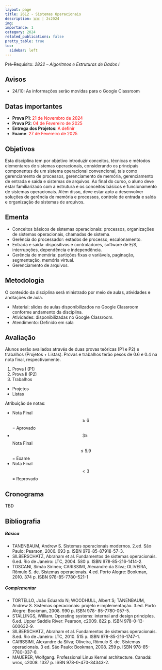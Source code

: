 ```yaml
---
layout: page
title: 2612 - Sistemas Operacionais
description: 🇧🇷 | 2s2024
img: 
importance: 1
category: 2024
related_publications: false
pretty_table: true
toc:
  sidebar: left
---
```


Pré-Requisito: *2832 – Algoritmos e Estruturas de Dados I*

## Avisos
- 24/10: As informações serão movidas para o Google Classroom

## Datas importantes
- **Prova P1**: <span style="color:red">21 de Novembro de 2024</span>
- **Prova P2**: <span style="color:red">04 de Fevereiro de 2025</span>
- **Entrega dos Projetos**: <span style="color:red">A definir</span>
- **Exame**: <span style="color:red">27 de Fevereiro de 2025</span>

## Objetivos
Esta disciplina tem por objetivo introduzir conceitos, técnicas e métodos elementares de sistemas operacionais, considerando os principais componentes de um sistema operacional convencional, tais como gerenciamento de processos, gerenciamento de memória, gerenciamento de entrada e saída e sistemas de arquivos. Ao final do curso, o aluno deve estar familiarizado com a estrutura e os conceitos básicos e funcionamento de sistemas operacionais. Além disso, deve estar apto a desenvolver soluções de gerência de memória e processos, controle de entrada e saída e organização de sistemas de arquivos.

## Ementa
- Conceitos básicos de sistemas operacionais: processos, organizações de sistemas operacionais, chamadas de sistema. 
- Gerência do processador: estados de processo, escalonamento.
- Entrada e saída: dispositivos e controladores, software de E/S, interrupções, dependência e independência.
- Gerência de memória: partições fixas e variáveis, paginação, segmentação, memória virtual.
- Gerenciamento de arquivos.

## Metodologia
O conteúdo da disciplina será ministrado por meio de aulas, atividades e anotações de aula.

- Material: slides de aulas disponibilizados no Google Classroom conforme andamento da disciplina.
- Atividades: disponibilizadas no Google Classroom.
- Atendimento: Definido em sala

## Avaliação
Alunos serão avaliados através de duas provas teóricas (P1 e P2) e trabalhos (Projetos + Listas). Provas e trabalhos terão pesos de 0.6 e 0.4 na nota final, respectivamente.

1. Prova I (P1)
2. Prova II (P2)
3. Trabalhos
- Projetos
- Listas

Atribuição de notas:

- Nota Final $$ \geq 6$$ = Aprovado
- $$3 \geq$$ Nota Final $$\leq 5.9$$ = Exame
- Nota Final $$ < 3$$ = Reprovado

## Cronograma

TBD

## Bibliografia

##### Básica
- TANENBAUM, Andrew S. Sistemas operacionais modernos. 2.ed. São Paulo: Pearson, 2006. 693 p. ISBN 979-85-87918-57-3.
- SILBERSCHATZ, Abraham et al. Fundamentos de sistemas operacionais. 6.ed. Rio de Janeiro: LTC, 2004. 580 p. ISBN 978-85-216-1414-2.
- TOSCANI, Simão Sirineo; CARISSIMI, Alexandre da Silva; OLIVEIRA, Rômulo S. de. Sistemas operacionais. 4.ed. Porto Alegre: Bookman, 2010. 374 p. ISBN 978-85-7780-521-1


##### Complementar
- TORTELLO, João Eduardo N; WOODHULL, Albert S; TANENBAUM, Andrew S. Sistemas operacionais: projeto e implementação. 3.ed. Porto Alegre: Bookman, 2008. 990 p. ISBN 978- 85-7780-057-5.
- STALLINGS, William. Operating systems: internal and design principles. 6.ed. Upper Saddle River: Pearson, c2009. 822 p. ISBN 978-0-13-600632-9.
- SILBERSCHATZ, Abraham et al. Fundamentos de sistemas operacionais. 8.ed. Rio de Janeiro: LTC, 2010. 515 p. ISBN 978-85-216-1747-1.
- CARISSIMI, Alexandre da Silva; Oliveira, Rômulo S. de. Sistemas operacionais. 3 ed. Säo Paulo: Bookman, 2008. 259 p. ISBN 978-85-7780-337-8.
- MAUERER, Wolfgang. Professional Linux Kernel architecture. Canadá: wrox, c2008. 1337 p. ISBN 978-0-470-34343-2.